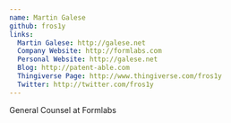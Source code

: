 ```yaml
---
name: Martin Galese
github: fros1y
links:
  Martin Galese: http://galese.net
  Company Website: http://formlabs.com
  Personal Website: http://galese.net
  Blog: http://patent-able.com
  Thingiverse Page: http://www.thingiverse.com/fros1y
  Twitter: http://twitter.com/fros1y
---
```


General Counsel at Formlabs
